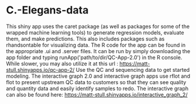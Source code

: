 # C.-Elegans-data
This shiny app uses the caret package (as well as packages for some of the wrapped machine learning tools) to generate regression models, evaluate them, and make predictions. This also includes packages such as rhandsontable for visualizing data.
The R code for the app can be found in the appropriate .ui and .server files. It can be run by simply downloading the app folder and typing runApp('path/to/dir/QC-App-2.0') in the R console. 
While slower, you may also utilize it at this url : https://matt-stull.shinyapps.io/qc-app-2/
Use the QC and sequencing data to get started modeling.
The interactive graph 2.0 and interactive graph apps use rflot and flot to present upstream QC data to customers so that they can see quality and quantity data and easily identify samples to redo. 
The interactive graph can also be found here:  https://matt-stull.shinyapps.io/interactive_graph_2/
